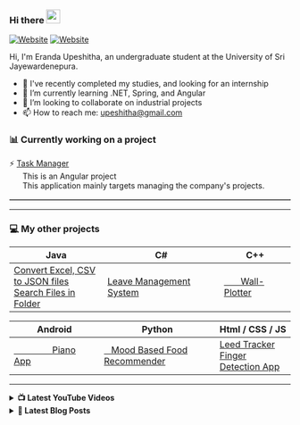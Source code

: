 ### Hi there <a href="https://www.gautamkrishnar.com/"><img src="https://media.giphy.com/media/hvRJCLFzcasrR4ia7z/giphy.gif" width="25px"></a>

[![Website](https://img.shields.io/website?label=upeshitha.com&style=for-the-badge&url=https%3A%2F%2Fupeshitha.com)](https://upeshitha.com/)
[![Website](https://img.shields.io/website?label=ltcoders.com&style=for-the-badge&url=https%3A%2F%2Fltcoders.com)](https://ltcoders.com/)

Hi, I'm Eranda Upeshitha, an undergraduate student at the University of Sri Jayewardenepura.

- 🔭 I've recently completed my studies, and looking for an internship
- 🌱 I’m currently learning .NET, Spring, and Angular
- 💞️ I’m looking to collaborate on industrial projects
- 📫 How to reach me: upeshitha@gmail.com

### 📊 Currently working on a project 
<table border=1>
  <tr>
  ⚡ <a href="https://github.com/Upeshitha/Task-Manager">Task Manager</a>
  <br />
   &nbsp;&nbsp;&nbsp;&nbsp;&nbsp;  This is an Angular project <br />
   &nbsp;&nbsp;&nbsp;&nbsp;&nbsp;  This application mainly targets managing the company's projects.
  </tr>
</table>

---

### 💻 My other projects

<table border="0" >
  <thead>
    <tr>
      <th>Java</th>
      <th>C#</th>
      <th>C++</th>
    </tr>
  </thead>
  <tbody>
    <tr>
      <td width="250">
        <a href="https://github.com/Upeshitha/Convert-Excel-CSV-to-JSON-files">Convert Excel, CSV to JSON files</a><br />
        <a href="https://github.com/Upeshitha/Search-Files-in-Folder">Search Files in Folder</a>
      </td>
      <td width="293">
        <a href="https://github.com/Upeshitha/Leave-Management-System">Leave Management System</a>
      </td>
      <td width="178">
        <a href="https://github.com/Upeshitha/Wall-Plotter">&nbsp;&nbsp;&nbsp;&nbsp;&nbsp;&nbsp; Wall-Plotter</a>
      </td>
    </tr>   
  </tbody>
</table>

<table>
  <thead>
    <tr>
      <th>Android</th>
      <th>Python</th>
      <th>Html / CSS / JS</th>
    </tr>
  </thead>
  <tbody>
    <tr>
      <td width="250">
        <a href="https://github.com/Upeshitha/Android-Piano"> &nbsp; &nbsp; &nbsp; &nbsp; &nbsp; &nbsp;&nbsp;&nbsp;&nbsp;&nbsp; Piano App </a>
      </td>
      <td width="293">
        <a href="https://github.com/Upeshitha/Mood-Based-Food-Recommender">&nbsp;&nbsp; Mood Based Food Recommender</a>
      </td>
      <td width="178">
        <a href="https://github.com/Upeshitha/Leed-Tracker">Leed Tracker</a><br/>
        <a href="https://github.com/Upeshitha/Finger-Detection-App">Finger Detection App</a>
      </td>
    </tr>   
  </tbody>
</table>

---

<details>
  <summary><b>📺 Latest YouTube Videos </b></summary>

- [C# - Array Tutorial](https://youtu.be/BvuBl3NSQp8)
- [C# Access Modifiers - With real time practice](https://youtu.be/PLZNOZiEMJs)
- [Tutorial on how to create a JAR files](https://youtu.be/eOVR9Dotef8)
    
</details>

<details>
  <summary><b>📕 Latest Blog Posts </b></summary>
  
- [Image Compression](https://ltcoders.com/image-compression/)
- [Multimedia Indexing and Retrieving](https://ltcoders.com/multimedia-indexing-and-retrieving/)
- [What Multimedia Means](https://ltcoders.com/what-multimedia-means/)
  
</details>

<!---
Upeshitha/Upeshitha is a ✨ special ✨ repository because its `README.md` (this file) appears on your GitHub profile.
You can click the Preview link to take a look at your changes.
--->
